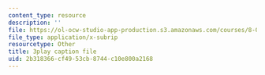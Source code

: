 ```yaml
---
content_type: resource
description: ''
file: https://ol-ocw-studio-app-production.s3.amazonaws.com/courses/8-04-quantum-physics-i-spring-2016/2b318366cf4953cb8744c10e800a2168_8abBLKEZLaI.vtt
file_type: application/x-subrip
resourcetype: Other
title: 3play caption file
uid: 2b318366-cf49-53cb-8744-c10e800a2168
---
```


